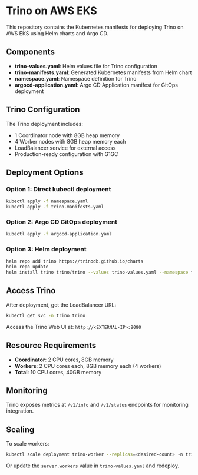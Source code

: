 # Trino on AWS EKS

This repository contains the Kubernetes manifests for deploying Trino on AWS EKS using Helm charts and Argo CD.

## Components

- **trino-values.yaml**: Helm values file for Trino configuration
- **trino-manifests.yaml**: Generated Kubernetes manifests from Helm chart
- **namespace.yaml**: Namespace definition for Trino
- **argocd-application.yaml**: Argo CD Application manifest for GitOps deployment

## Trino Configuration

The Trino deployment includes:
- 1 Coordinator node with 8GB heap memory
- 4 Worker nodes with 8GB heap memory each
- LoadBalancer service for external access
- Production-ready configuration with G1GC

## Deployment Options

### Option 1: Direct kubectl deployment
```bash
kubectl apply -f namespace.yaml
kubectl apply -f trino-manifests.yaml
```

### Option 2: Argo CD GitOps deployment
```bash
kubectl apply -f argocd-application.yaml
```

### Option 3: Helm deployment
```bash
helm repo add trino https://trinodb.github.io/charts
helm repo update
helm install trino trino/trino --values trino-values.yaml --namespace trino --create-namespace
```

## Access Trino

After deployment, get the LoadBalancer URL:
```bash
kubectl get svc -n trino trino
```

Access the Trino Web UI at: `http://<EXTERNAL-IP>:8080`

## Resource Requirements

- **Coordinator**: 2 CPU cores, 8GB memory
- **Workers**: 2 CPU cores each, 8GB memory each (4 workers)
- **Total**: 10 CPU cores, 40GB memory

## Monitoring

Trino exposes metrics at `/v1/info` and `/v1/status` endpoints for monitoring integration.

## Scaling

To scale workers:
```bash
kubectl scale deployment trino-worker --replicas=<desired-count> -n trino
```

Or update the `server.workers` value in `trino-values.yaml` and redeploy.
